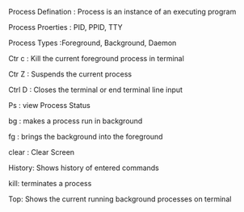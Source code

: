 Process Defination : Process is an instance of an executing program


Process Proerties : PID, PPID, TTY


Process Types :Foreground, Background, Daemon

Ctr c : Kill the current foreground process in terminal

Ctr Z : Suspends the current process

Ctrl D : Closes the terminal or end terminal line input


Ps : view Process Status

bg : makes a process run in background

fg : brings the background into the foreground

clear : Clear Screen


History: Shows history of entered commands

kill: terminates a process

Top: Shows the current running background processes on terminal